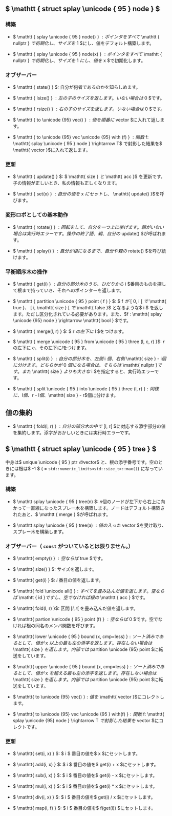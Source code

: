 ## $ \mathtt { struct splay \unicode { 95 } node } $

### 構築

- $ \mathtt { splay \unicode { 95 } node() } $: ポインタをすべて$ \mathtt { nullptr } $で初期化し、サイズを$ 1 $にし、値をデフォルト構築します。

- $ \mathtt { splay \unicode { 95 } node(x) } $: ポインタをすべて$ \mathtt { nullptr } $で初期化し、サイズを$ 1 $にし、値を$ x $で初期化します。


### オブザーバー

- $ \mathtt { state() } $: 自分が何者であるのかを知らしめます。

- $ \mathtt { lsize() } $: 左の子のサイズを返します。いない場合は$ 0 $です。

- $ \mathtt { rsize() } $: 右の子のサイズを返します。いない場合は$ 0 $です。

- $ \mathtt { to \unicode {95} vec() } $: 値を順番に$ vector $に入れて返します。

- $ \mathtt { to \unicode {95} vec \unicode {95} with (f) } $: 関数$ f: \mathtt{ splay \unicode { 95 } node } \rightarrow T$ で射影した結果を$ \mathtt{ vector }$に入れて返します。


### 更新

- $ \mathtt { update() } $: $ \mathtt{ size } $と$ \mathtt{ acc }$ を更新です。子の情報が正しいとき、私の情報も正しくなります。

- $ \mathtt { set(x) } $: 自分の値を$ x $にセットし、$ \mathtt{ update() }$を呼びます。


### 変形ロボとしての基本動作

- $ \mathtt { rotate() } $: 回転をして、自分を一つ上に挙げます。親がいない場合は実行時エラーです。操作の終了語、親、自分の$ update() $が呼ばれます。

- $ \mathtt { splay() } $: 自分が根になるまで、自分や親の$ rotate() $を呼び続けます。


### 平衡順序木の操作

- $ \mathtt { get(i) } $: 自分の部分木のうち、ひだりから$ i $番目のものを探して根まで持っていき、それへのポインターを返します。

- $ \mathtt { partition \unicode { 95 } point ( f ) } $: $ f $が$ [ 0, i [ $で$ \mathtt{ true }$、$ [ i, \mathtt{ size } [ $で$ \mathtt{ false }$ となるような$ i $ を返します。ただし区分化されている必要があります。また、$f : \mathtt{ splay \unicode {95} node } \rightarrow \mathtt{ bool } $です。

- $ \mathtt { merge(l, r) } $: $ r $の左下に$ l $をつけます。

- $ \mathtt { merge \unicode { 95 } from \unicode { 95 } three (l, c, r) }$: $r$ の左下に $c$、その左下に$l$をつけます。

- $ \mathtt { split(i) } $: 自分の部分木を、左側$ i $個、右側$ \mathtt{ size } - i$個に分けます。どちらかが$ 0 $個になる場合は、そちらは$ \mathtt{ nullptr }$です。また$ \mathtt{ size } $よりも大きな$ i $を指定すると、実行時エラーです。

- $ \mathtt { split \unicode { 95 } into \unicode { 95 } three (l, r) }$: 同様に、$l$個、$r - l$個、$\mathtt{ size } - r$個に分けます。


## 値の集約

- $ \mathtt { fold(l, r) } $: 自分の部分木の中で$ [l, r[ $に対応する添字部分の値を集約します。添字がおかしいときには実行時エラーです。


## $ \mathtt { struct splay \unicode { 95 } tree } $

中身は$ unique \unicode { 95 } ptr $の$vector$ と、根の添字番号です。空のときには根は$ -1 $ ( = `std::numeric_limits<std::size_t>::max()`) になっています。

### 構築

- $ \mathtt splay \unicode { 95 } tree(n) $: $n$個のノードが左下から右上に向かって一直線になったスプレー木を構築します。ノードはデフォルト構築されたあと、$ \mathtt { merge } $が呼ばれます。

- $ \mathtt splay \unicode { 95 } tree(a) $: 値の入った$ vector $を受け取り、スプレー木を構築します。


### オブザーバー（ $\mathtt{ const }$ がついているとは限りません。）

- $ \mathtt{ empty() } $: 空ならば$ true $です。

- $ \mathtt{ size() } $: サイズを返します。

- $ \mathtt{ get(i) } $: $i$ 番目の値を返します。

- $ \mathtt{ fold \unicode all() }$: すべてを畳み込んだ値を返します。空ならば$ \mathtt { id }$ですし、空でなければ根の$ \mathtt { acc } $です。

- $ \mathtt{ fold(l, r) }$: 区間 $[l, r[$ を畳み込んだ値を返します。

- $ \mathtt{ partion \unicode { 95 } point (f) } $: 空ならば$ 0 $です。空でなければ根の同名のメンバ関数を呼びます。

- $ \mathtt{ lower \unicode { 95 } bound (x, cmp=less) }$: ソート済みであるとして、値が$ x $以上の最も左の添字を返します。存在しない場合は$ \mathtt{ size } $を返します。内部では$ partition \unicode {95} point $に転送をしています。

- $ \mathtt{ upper \unicode { 95 } bound (x, cmp=less) }$: ソート済みであるとして、値が$ x $を超える最も左の添字を返します。存在しない場合は$ \mathtt{ size } $を返します。内部では$ partition \unicode {95} point $に転送をしています。

- $ \mathtt{ to \unicode {95} vec() }$: 値を$ \mathtt{ vector }$にコレクトします。

- $ \mathtt{ to \unicode {95} vec \unicode {95 } with(f) }$: 関数$ f: \mathtt{ splay \unicode {95} node } \rightarrow T $で射影した結果を$ vector $にコレクトです。

### 更新

- $ \mathtt{ set(i, x) } $: $ i $ 番目の値を$ x $にセットします。

- $ \mathtt{ add(i, x) } $: $ i $ 番目の値を$ get(i) + x $にセットします。

- $ \mathtt{ sub(i, x) } $: $ i $ 番目の値を$ get(i) - x $にセットします。

- $ \mathtt{ mul(i, x) } $: $ i $ 番目の値を$ get(i) * x $にセットします。

- $ \mathtt{ div(i, x) } $: $ i $ 番目の値を$ get(i) / x $にセットします。

- $ \mathtt{ map(i, f) } $: $ i $ 番目の値を$ f(get(i)) $にセットします。
